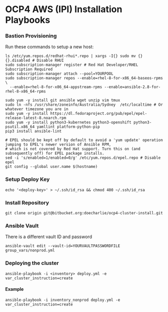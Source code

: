 # OCP4 AWS (IPI) Installation Playbooks

### Bastion Provisioning

Run these commands to setup a new host:

```
ls /etc/yum.repos.d/redhat-rhui*.repo | xargs -I{} sudo mv {} {}.disabled # Disable RHUI
sudo subscription-manager register # Red Hat Developer/RHEL Subscription Required
sudo subscription-manager attach --pool=YOURPOOL
sudo subscription-manager repos --enable=rhel-8-for-x86_64-baseos-rpms \
  --enable=rhel-8-for-x86_64-appstream-rpms --enable=ansible-2.8-for-rhel-8-x86_64-rpms 

sudo yum -y install git ansible wget unzip vim tmux
sudo ln -nfs /usr/share/zoneinfo/Australia/Sydney  /etc/localtime # Or whatever timezone you are in
sudo yum -y install https://dl.fedoraproject.org/pub/epel/epel-release-latest-8.noarch.rpm
sudo yum -y install python3-kubernetes python3-openshift python3-psutil.x86_64 yamllint platform-python-pip
pip3 install ansible-lint

# EPEL should be kept off by default to avoid a 'yum update' operation jumping to EPEL's newer version of Ansible RPM,
# which is not covered by Red Hat support. Turn this on (and subsequently off) for EPEL package installs.
sed -i 's/enabled=1/enabled=0/g' /etc/yum.repos.d/epel.repo # Disable epel
git config --global user.name $(hostname)
```

### Setup Deploy Key

```
echo '<deploy-key>' > ~/.ssh/id_rsa && chmod 400 ~/.ssh/id_rsa
```

### Install Repository
```
git clone origin git@bitbucket.org:doecharlie/ocp4-cluster-install.git

```

### Ansible Vault
There is a different vault ID and password
```
ansible-vault edit --vault-id=YOURVAULTPASSWORDFILE group_vars/nonprod.yml
```

### Deploying the cluster
```
ansible-playbook -i <inventory> deploy.yml -e var_cluster_instruction=create 
```
#### Example
```
ansible-playbook -i inventory_nonprod deploy.yml -e var_cluster_instruction=create 
```

